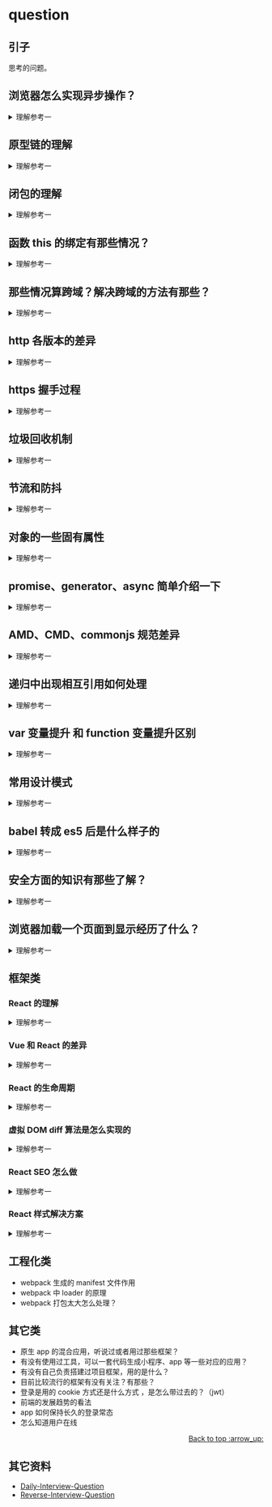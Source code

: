 # question
## 引子
思考的问题。

## <a name="ques1"></a> 浏览器怎么实现异步操作？

<details>

<summary>理解参考一</summary>

JavaScript 有一个基于**事件循环（event loop）**的并发模型，事件循环负责执行代码，收集和处理事件，并执行子任务。

首先了解一下 JavaScript 在运行的大概是什么样的，参考下图。

![ques-ans1][url-local-ans1]

### Stack
函数调用形成一个由若干帧组成的栈。

### Heap
对象被分配在堆中，堆是一个用来表示一大块（通常是非结构化的）内存区域的计算机术语。

### Queue
一个 JavaScript 运行时包含了一个待处理消息的消息队列。每一个消息都关联着一个用以处理这个消息的回调函数。

在 事件循环 期间的某个时刻，运行时会从最先进入队列的消息开始处理队列中的消息。被处理的消息会被移出队列，并作为输入参数来调用与之关联的函数。函数的处理会一直进行到执行栈再次为空为止，然后事件循环将会处理队列中的下一个消息（如果还有的话）。

### event loop
对照下面这张图：

![ques-ans2][url-local-ans2]

上图中，主线程运行的时候，产生堆（heap）和栈（stack），栈中的代码调用各种外部API，它们在"任务队列"中加入各种事件（click，load，done）。只要栈中的代码执行完毕，主线程就会去读取"任务队列"，依次执行那些事件所对应的回调函数。线上示例见[loupe][url-demo-1] 。


### task、macrotasks
在规范里面见到的有 task、microtask 两个词，晚上也有称 task 为 macrotask。

属于 task 有：setTimeout, setInterval, setImmediate, requestAnimationFrame, I/O, UI rendering
属于 microtask 有: process.nextTick, Promises, queueMicrotask

### Several Runtime
一个 web worker 或者一个跨域的 iframe 都有自己的栈、堆和消息队列。两个不同的运行时只能通过 postMessage 方法进行通信。如果另一个运行时侦听 message 事件，则此方法会向该运行时添加消息。


### 参考资料
- [loupe][url-demo-1]
- https://stackoverflow.com/questions/25915634/difference-between-microtask-and-macrotask-within-an-event-loop-context
- http://www.ruanyifeng.com/blog/2014/10/event-loop.html
- https://developer.mozilla.org/zh-CN/docs/Web/API/HTML_DOM_API/Microtask_guide
- https://dev.to/sagarrth/an-overview-of-event-loop-tasks-and-microtasks-1i31
- https://jakearchibald.com/2015/tasks-microtasks-queues-and-schedules/


</details>

## 原型链的理解

<details>
<summary>理解参考一</summary>

1. 对象实例都有一个内置 __proto__，指向构造函数原型对象（prototype），这原型对象也有一个 __proto__，层层向上直到一个对象的原型对象为 null 。根据定义，null 没有原型，并作为这个原型链中的最后一个环节。
2. 当访问对象中的属性不存在时，就会查找对象内部 __proto__ 关联的对象，这个关联关系就形成了一条原型链。
3. 很常见的例子，就是模仿类，也就是常说的构造函数，用构造函数声明的对象，都是通过原型链相互关联起来，看起来像类一样，但其实有这本质的区别：**类是可以复制多次，就像模具一样，但JavaScript 并没有类似的复制机制** 。 继承示例见 [这里][url-segment-49]
4. prototype 是函数独有的属性，是保存它们所有实例方法的真正所在


相关或重叠的问题：
- es5 的继承跟 es6 的继承区别，见这里[这里][url-segment-49]
- Object.create() 如果用 es5 怎么实现，见[这里][url-mdn-2]

</details>

## 闭包的理解

<details>
<summary>理解参考一</summary>

- 闭包其实在 JavaScript 中很常见，它是基于作用域写代码产生的结果。（作用域是一套规则，用于确定在何处以及如何查找变量（标识符））
- 当函数可以记住并访问所在作用域时，就产生了闭包。也就是指有权访问另一个函数作用域中的变量的函数。

例如在向一个方法A传入一个字符串，方法里面使用 setTimeout 来打印这个字符串，setTimeout 中执行的函数就具有涵盖了方法A的闭包。

比较常见利用闭包的例子就是模块，模块主要有2个特征：
1. 调用一个包装函数来创建内部作用域
2. 包装函数返回值至少包含一个对内部函数的引用，

### 参考资料
- https://developer.mozilla.org/zh-CN/docs/Web/JavaScript/Closures

</details>

## 函数 this 的绑定有那些情况？
<details>
<summary>理解参考一</summary>

见 [关于 this 的误解][url-segment-40]，[关于 this 绑定 ][url-blog-33]。


相关或重叠的问题：
- bind 方法做了什么，见[这里][url-segment-41]。

</details>

## 那些情况算跨域？解决跨域的方法有那些？

<details>
<summary>理解参考一</summary>

1. 浏览器的同源策略是一个重要的安全机制，不同源的客户端在没有授权的情况下，不能够访问对方的资源。
2. 同源的定义是访问链接的协议、域名和端口号均相同
3. 同源策略认为域和子域属于不同的域。一级域名相同，只是二级域名不相同，浏览器允许设置 document.domain 来共享资源，例如cookie。服务器也可以在设置Cookie的时候，指定Cookie的所属域名为一级域名，这样二级域名和三级域名不同，不用做任何设置，都可以读取 cookie。


解决跨域的方法：
1. iframe：如果两个窗口一级域名相同，只是二级域名不同，通过设置 document.domain 属性。
2. postMessage(message, targetOrigin, [transfer]) 和对应监听 message 事件，具体见[这里][url-mdn-1]。
3. JSONP，只支持 GET 请求，基本思想是：网页通过添加一个\<script\>元素，向服务器请求JSON数据，这种做法不受同源政策限制；服务器收到请求后，将数据放在一个指定名字的回调函数里传回来。
4. WebSocket 是一种通信协议，使用ws://（非加密）和wss://（加密）作为协议前缀。该协议不实行同源政策，只要服务器支持，就可以通过它进行跨源通信。
5. CORS 是跨源资源分享，在服务器端设置即可，相比 JSONP 有点就是各种类型请求都支持。 具体可见[这里][url-segment-50]。
6. 图像Ping 最常用于跟踪用户点击页面或动态广告曝光次数。图像Ping 有两个主要的缺点，一是只能发送GET 请求，二是无法访问服务器的响应文本。因此，图像Ping 只能用于浏览器与服务器间的单向通信。


相关或重叠的问题：
- cors 实现的原理，[这里][url-segment-50]。


</details>

## http 各版本的差异

<details>
<summary>理解参考一</summary>

HTTP 最初提出主要是为了信息共享。

第一个版本是 HTTP/0.9，特点是：
- 只支持 get 方法
- 只支持简单的 HTML 对象

由于缺陷太多，并没有成为正式的规范，很快被 HTTP 1.0 取代。

第二版本 HTTP 1.0，特点：
- 是正式的版本。
- 添加了版本号、各种 HTTP 首部、一些额外的方法，以及对多媒体对象的处理。

这个时期商业和学术快速发展，出现了很多非官方的事实标准，比例虚拟主机和代理。这些统称为 HTTP 1.0+。

第三个版本 HTTP 1.1，特点：
- 校正 HTTP 设计中的结构性缺陷。
- 明确语义，
- 引入重要的性能优化措施，并删除一些不好的特性

第四个版本 HTTP/2，特点：
- 关注的是性能的大幅优化

更详细介绍见[这里][url-blog-31]

相关或重叠的问题：
- http 常用请求头，见[这里][url-mdn-3]
- 301 和 302 是做什么的

</details>

## https 握手过程

<details>
<summary>理解参考一</summary>

![ques-https][url-local-ans3]

更加详细见[这里][url-article-1]。

相关或重叠问题：
- 加密的算法是对称还是非对称，见[这里][url-article-2]。
- https 和 http 区别，见[这里][url-article-3]。

</details>

## 垃圾回收机制

<details>
<summary>理解参考一</summary>

垃圾回收的原理：找出不再继续使用的变量，然后释放占用的内存。垃圾收集器会周期性的执行这一操作。

常用的策略有：
### 标记清除
当变量进入环境时，就将这个变量标记为“进入环境”，当变量离开环境时，则标记为“离开环境”。这个是主流的策略。

### 引用计数
追踪记录每个值被引用的次数。当值的引用次数变成 0 时，就会回收其占用的内存空间。

但这个策略有个问题：循环引用。例如对象A中包含一个指向B的指针，对象B中包含一个指向对象A的引用。


相关或重叠的问题：
### 内存泄漏和内存溢出
- 内存泄漏：使用的内存，一直没有得到释放，比较常见的就是变量的引用一直存在。

- 内存溢出：程序向系统申请一定大小的内存，而系统不能满足程序要求，于是产生了溢出。例子是声明一个变量，赋值一个数字，超过了最大值。1.7976931348623157e+308

</details>

## 节流和防抖

<details>
<summary>理解参考一</summary>

- debounce(防抖)，设定一个周期延迟执行动作，若期间又被触发，则重新设定周期，直到周期结束，执行动作。特点是当事件快速连续不断触发时，动作只会执行一次
- throttling(节流)：固定的间隔时间执行一次，特点是响应平滑。

</details>

## 对象的一些固有属性

<details>
<summary>理解参考一</summary>

ECMAScript 中有两种属性：数据属性和访问器属性。
- 数据属性：Configurable、Enumerable、Writable、Value
- 访问器属性：Configurable、Enumerable、Get、Set


相关或重叠的问题：
- js 常用数据结构，见[这里][url-article-4]。

</details>

## promise、generator、async 简单介绍一下

<details>
<summary>理解参考一</summary>

- promise 见[这里][url-blog-34]
- generator 见[这里][url-blog-35]
- async 见[这里][url-blog-36]


相关或重叠的问题：
- promise 规范中 then 和 caught 是如何传值的？

</details>


## AMD、CMD、commonjs 规范差异

<details>
<summary>理解参考一</summary>

这个几个概念都跟模块化有关，模块化在软件系统中是一个很重要的概念，模块化有很多好处，比如可以解耦，易维护管理。在 JavaScript 早期是没有模块化概念，为了让 JavaScript 更好的管理和发展，这些规范就诞生了。
#### commonJS
commonJS 是为了让 JavaScript 能在浏览器之外的环境使用，制定的一个规范。它定义了模块该怎么写，可以在不同的环境中支持。

common.js 的规范要点有：
1. 每个文件就是一个模块，内部定义的变量、函数对外不可见。
2. 导出使用 exports 对外暴露。
3. 导入使用 require。

后来 commonJS 部分规范引入到 JavaScript 模块的规范中。

与 ES6 的模块规范不同的是：
- commonJS 导出的是值的拷贝，会缓存，ES6 模块输出的是值的引用。

使用代表有 npm webpack。
#### AMD
AMD 就是异步模块定义，写模块的 API define（id,dependence factory）
- 第一个参数是模块的标识，可选，没有就是配置中指定脚本的名字。
- 第二个参数是个数组，放依赖的模块，可选
- 第三个参数是一个对象或函数

实施代表就是 requireJS。
#### CMD
CMD 通用模块定义，跟 AMD 不同的是，CMD 推崇依赖就近，AMD 是依赖前置。

代表的实现是 sea.js。

- https://segmentfault.com/a/1190000004873947
- [CommonJS](http://www.commonjs.org/)

</details>

## 递归中出现相互引用如何处理

<details>
<summary>理解参考一</summary>

见见[这里][url-blog-40]。


</details>

## var 变量提升 和 function 变量提升区别

<details>
<summary>理解参考一</summary>

- 将变量声明提升，只提升变量，不提升所赋的值；
- 将函数声明及函数内容提升，既提升函数声明，又提升函数内容，可以理解为将整个 function 内容提升；
- 块内的变量声明和函数声明也会被提升，例如if语句。


相关或重叠问题：
- JS中的函数声明和函数表达式的区别，即function(){}和var function(){}，见[这里][url-article-5] 。

</details>


## 常用设计模式

<details>
<summary>理解参考一</summary>

- 单例：保证一个类别只有一个实例，并且提供一个访问它的全局访问点。
- 工厂模式：将其成员对象的实例化推迟到子类来实现的类，常用于处理具有相同类似属性的对象。
- 观察者模式：也称为发布-订阅，对象间的一种一对多的依赖关系，常用于处理当一个对象的状态发生变化时，所有依赖于他的对象都将得到通知。
- 适配器模式：用来处理两个实体间接口不兼容的问题。在原有的基础上再包装一层判断。


更多可以见[这里][url-article-7] 。

</details>

## babel 转成 es5 后是什么样子的

<details>
<summary>理解参考一</summary>

看个人积累，可以到 babel 官网尝试[在线转换][url-site-1]。

</details>

## 安全方面的知识有那些了解？

<details>
<summary>理解参考一</summary>

了解到的安全问题有：
- XSS：跨站点脚本攻击，通过 HTML 注入篡改网页，插入恶意脚本。
- CSRF：跨站点请求伪造
- 点击劫持：使用一个透明、不可见的iframe，覆盖在一个网页上，然后诱导用户在该网页上操作，此时用户在不知情的情况下点击了iframe。
- 注入攻击：把用户输入的数据当做代码执行。
- 文件上传漏洞：用户上传了了一个可执行的脚本文件，并通过此脚本文件获得执行服务器端命令的能力。

相关或重叠问题：
- xss csrf 是什么？防御怎么做？

</details>

## 浏览器加载一个页面到显示经历了什么？

<details>
<summary>理解参考一</summary>

见[这里][url-article-6]。

相关或重叠问题：
- 从浏览器输入地址到渲染过程中会有什么缓存？
- 如何设置浏览器缓存，缓存和不缓存两种。

</details>

## 框架类
### React 的理解

<details>
<summary>理解参考一</summary>

- 从 React 0.14 开始，react 包估计只暴露了一些定义组件的 API。绝大多数的的实现都存在 “渲染器（renders）”中。react-dom、react-dom/server、 react-native、 react-test-renderer、 react-art都是常见的渲染器
- React 包是独立于平台的。react包仅仅是让你使用 React 的特性，但是它完全不知道这些特性是如何实现的。而渲染器包(react-dom、react-native等)提供了React特性的实现以及平台特定的逻辑。
- 由于以上的原因，想使用新特性时，react 和 react-dom都需要被更新。
- 每个渲染器都在已创建的类上设置了一个特殊的字段。这个字段叫做updater。setState所做的一切就是委托渲染器创建这个组件的实例。
- Hooks使用了一个“dispatcher”对象，代替了updater字段。当你调用React.useState()、React.useEffect()、 或者其他内置的Hook时，这些调用被转发给了当前的dispatcher。


- https://overreacted.io/zh-hans/how-does-setstate-know-what-to-do/

</details>


### Vue 和 React 的差异

<details>
<summary>理解参考一</summary>

见[这里][url-brain-1] 。

</details>

### React 的生命周期

<details>
<summary>理解参考一</summary>

见[这里][url-docs-1] 。

相关或重叠的问题：
- getDerivedStateFromProps 主要用途，见[这里][url-docs-2] 。
- componentWillReceiveProps 为什么取消了，见[这里][url-docs-3] 。

相关或重叠问题：
- React 如果创建一个弹窗，见[这里][url-docs-8]。

</details>

### 虚拟 DOM diff 算法是怎么实现的

<details>
<summary>理解参考一</summary>

- React 见[这里][url-docs-4] 。
- Vue 见[这里][url-docs-5] 。

</details>

### React SEO 怎么做

<details>
<summary>理解参考一</summary>

- 官方文档见[这里][url-docs-6] 。
- 另外一种方式见[这里][url-docs-7] 。

</details>

### React 样式解决方案

<details>
<summary>理解参考一</summary>

- 传统直接引入
- css module
- Pure CSS in JS，类似直接写在标签上
- Styled-Components

</details>


## 工程化类
- webpack 生成的 manifest 文件作用
- webpack 中 loader 的原理
- webpack 打包太大怎么处理？

## 其它类
- 原生 app 的混合应用，听说过或者用过那些框架？
- 有没有使用过工具，可以一套代码生成小程序、app 等一些对应的应用？
- 有没有自己负责搭建过项目框架，用的是什么？
- 目前比较流行的框架有没有关注？有那些？
- 登录是用的 cookie 方式还是什么方式 ，是怎么带过去的？（jwt）
- 前端的发展趋势的看法
- app 如何保持长久的登录常态
- 怎么知道用户在线


<div align="right"><a href="#index">Back to top :arrow_up:</a></div>


## <a name="reference"></a> 其它资料
- [Daily-Interview-Question][url-github-interview]
- [Reverse-Interview-Question][url-github-reverse-interview]


[url-base]:https://xxholic.github.io/segment/images

[url-github-interview]:https://github.com/Advanced-Frontend/Daily-Interview-Question
[url-github-reverse-interview]:https://github.com/yifeikong/reverse-interview-zh

[url-demo-1]:http://latentflip.com/loupe/?code=JC5vbignYnV0dG9uJywgJ2NsaWNrJywgZnVuY3Rpb24gb25DbGljaygpIHsKICAgIHNldFRpbWVvdXQoZnVuY3Rpb24gdGltZXIoKSB7CiAgICAgICAgY29uc29sZS5sb2coJ1lvdSBjbGlja2VkIHRoZSBidXR0b24hJyk7ICAgIAogICAgfSwgMjAwMCk7Cn0pOwoKY29uc29sZS5sb2coIkhpISIpOwoKc2V0VGltZW91dChmdW5jdGlvbiB0aW1lb3V0KCkgewogICAgY29uc29sZS5sb2coIkNsaWNrIHRoZSBidXR0b24hIik7Cn0sIDUwMDApOwoKY29uc29sZS5sb2coIldlbGNvbWUgdG8gbG91cGUuIik7!!!PGJ1dHRvbj5DbGljayBtZSE8L2J1dHRvbj4%3D


[url-mdn-1]:https://developer.mozilla.org/zh-CN/docs/Web/API/Window/postMessage
[url-mdn-2]:https://developer.mozilla.org/zh-CN/docs/Web/JavaScript/Reference/Global_Objects/Object/create
[url-mdn-3]:https://developer.mozilla.org/zh-CN/docs/Web/HTTP
[url-segment-49]:https://github.com/XXHolic/segment/issues/49
[url-segment-50]:https://github.com/XXHolic/segment/issues/50
[url-segment-40]:https://github.com/XXHolic/segment/issues/40
[url-segment-41]:https://github.com/XXHolic/segment/issues/41
[url-blog-31]:https://github.com/XXHolic/blog/issues/31
[url-blog-33]:https://github.com/XXHolic/blog/issues/33
[url-blog-34]:https://github.com/XXHolic/blog/issues/34
[url-blog-35]:https://github.com/XXHolic/blog/issues/35
[url-blog-36]:https://github.com/XXHolic/blog/issues/36
[url-blog-40]:https://github.com/XXHolic/blog/issues/40

[url-site-1]:https://www.babeljs.cn/repl

[url-docs-1]:https://zh-hans.reactjs.org/docs/react-component.html
[url-docs-2]:https://zh-hans.reactjs.org/blog/2018/06/07/you-probably-dont-need-derived-state.html#what-about-memoization
[url-docs-3]:https://zh-hans.reactjs.org/docs/react-component.html#unsafe_componentwillreceiveprops
[url-docs-4]:https://zh-hans.reactjs.org/docs/reconciliation.html#the-diffing-algorithm
[url-docs-5]:https://github.com/aooy/blog/issues/2
[url-docs-6]:https://zh-hans.reactjs.org/docs/react-dom-server.html
[url-docs-7]:https://developers.google.com/web/tools/puppeteer/articles/ssr
[url-docs-8]:https://zh-hans.reactjs.org/docs/portals.html#gatsby-focus-wrapper



[url-article-1]:http://www.ruanyifeng.com/blog/2014/09/illustration-ssl.html
[url-article-2]:https://www.cnblogs.com/liluxiang/p/9681635.html
[url-article-3]:https://www.cnblogs.com/huhuxixi/p/10644829.html
[url-article-4]:https://www.cnblogs.com/wanghuaijun/p/7302303.html
[url-article-5]:https://www.cnblogs.com/nangezi/p/9105778.html
[url-article-6]:https://www.html5rocks.com/zh/tutorials/internals/howbrowserswork/
[url-article-7]:https://segmentfault.com/a/1190000017787537

[url-brain-1]:https://naotu.baidu.com/file/9717ecbdf6a38856249785dc21bc84f4?token=c83b5c75242eaf6c
[url-brain-2]:http://naotu.baidu.com/file/6d206f0f44c85d15b00491ed7072630d?token=a953eee1038450a9

[url-local-ans1]:../images/question/javascript-runtime.svg
[url-local-ans2]:../images/question/event-loop.png
[url-local-ans3]:../images/question/https.jpg